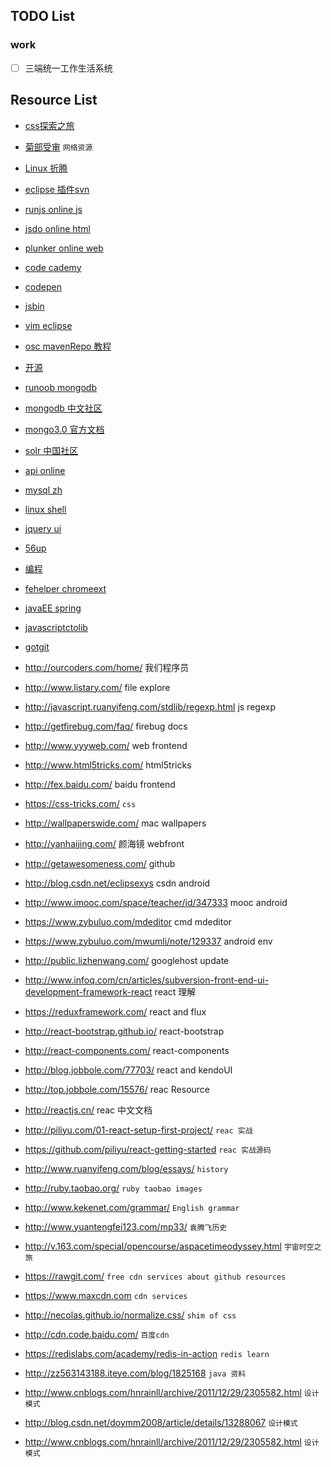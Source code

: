 ## TODO List
### work
- [ ] 三端统一工作生活系统



## Resource List
* [css探索之旅](http://blog.doyoe.com/archives/)
* [菊部受审](http://www.jubushoushen.com/ "科学上网") `网络资源`
* [Linux 折腾](http://www.cnblogs.com/youxia/tag/Linux/ "京山游侠")
* [eclipse 插件svn](http://subclipse.tigris.org/ "svn plugin")
* [runjs online js](http://runjs.cn/ "在线")
* [jsdo online html](http://jsdo.it/ "在线")
* [plunker online web](http://plnkr.co/ "在线")
* [code cademy](https://www.codecademy.com/ "在线")
* [codepen](http://codepen.io/ "在线")
* [jsbin](https://jsbin.com/?html,output "在线")
* [vim eclipse](http://sourceforge.net/projects/vrapper/files/latest/download)
* [osc mavenRepo 教程](http://my.oschina.net/huangyong/blog/180189 "教程")
* [开源](http://i.linuxtoy.org/docs/guide/index.html)
* [runoob mongodb](http://www.runoob.com/mongodb/mongodb-tutorial.html)
* [mongodb 中文社区](http://www.mongoing.com/)
* [mongo3.0 官方文档](https://docs.mongodb.org/manual/)
* [solr 中国社区](http://www.solr.cc/blog/?page_id=273 "学习solr")
* [api online](http://tool.oschina.net/apidocs)
* [mysql zh](http://doc.mysql.cn/mysql5/refman-5.1-zh.html-chapter/)
* [linux shell](http://man.linuxde.net/)
* [jquery ui](http://www.css88.com/)
* [56up](http://www.jiluniwo.cn/archives/1629.html "纪录片")
* [编程](http://www.phpxs.com/)
* [fehelper chromeext](http://www.baidufe.com/fehelper)
* [javaEE spring](http://jinnianshilongnian.iteye.com/)
* [javascriptctolib](http://javascript.ctolib.com/)
* [gotgit](http://www.worldhello.net/gotgit/#id1)

* http://ourcoders.com/home/   我们程序员  
* http://www.listary.com/      file explore  
* http://javascript.ruanyifeng.com/stdlib/regexp.html    js regexp  
* http://getfirebug.com/faq/   firebug docs
* http://www.yyyweb.com/ web frontend
* http://www.html5tricks.com/ html5tricks
* http://fex.baidu.com/  baidu frontend
* https://css-tricks.com/ `css`
* http://wallpaperswide.com/  mac wallpapers
* http://yanhaijing.com/   颜海镜 webfront
* http://getawesomeness.com/ github
* http://blog.csdn.net/eclipsexys  csdn android
* http://www.imooc.com/space/teacher/id/347333 mooc android
* https://www.zybuluo.com/mdeditor cmd mdeditor
* https://www.zybuluo.com/mwumli/note/129337 android env
* http://public.lizhenwang.com/  googlehost update
* http://www.infoq.com/cn/articles/subversion-front-end-ui-development-framework-react  react 理解
* https://reduxframework.com/  react and flux
* http://react-bootstrap.github.io/  react-bootstrap
* http://react-components.com/  react-components
* http://blog.jobbole.com/77703/ react and kendoUI
* http://top.jobbole.com/15576/ reac Resource
* http://reactjs.cn/ reac 中文文档
* http://piliyu.com/01-react-setup-first-project/ `reac 实战`
* https://github.com/piliyu/react-getting-started `reac 实战源码`
* http://www.ruanyifeng.com/blog/essays/  `history`
* http://ruby.taobao.org/ `ruby taobao images`
* http://www.kekenet.com/grammar/ `English grammar`
* http://www.yuantengfei123.com/mp33/ `袁腾飞历史`
* http://v.163.com/special/opencourse/aspacetimeodyssey.html `宇宙时空之旅`
* https://rawgit.com/ `free cdn services about github resources`
* https://www.maxcdn.com `cdn services`
* http://necolas.github.io/normalize.css/ `shim of css`
* http://cdn.code.baidu.com/ `百度cdn`
* https://redislabs.com/academy/redis-in-action `redis learn`
* http://zz563143188.iteye.com/blog/1825168  `java 资料`
* http://www.cnblogs.com/hnrainll/archive/2011/12/29/2305582.html `设计模式`
* http://blog.csdn.net/doymm2008/article/details/13288067  `设计模式`
* http://www.cnblogs.com/hnrainll/archive/2011/12/29/2305582.html `设计模式`
